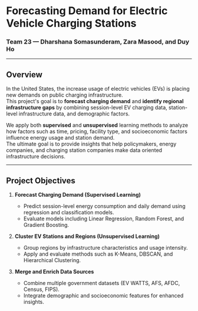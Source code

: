 # Forecasting Demand for Electric Vehicle Charging Stations  
### Team 23 — Dharshana Somasunderam, Zara Masood, and Duy Ho  

---

## Overview  
In the United States, the increase usage of electric vehicles (EVs) is placing new demands on public charging infrastructure.  
This project's goal is to **forecast charging demand** and **identify regional infrastructure gaps** by combining session-level EV charging data, station-level infrastructure data, and demographic factors.  

We apply both **supervised** and **unsupervised** learning methods to analyze how factors such as time, pricing, facility type, and socioeconomic factors influence energy usage and station demand.  
The ultimate goal is to provide insights that help policymakers, energy companies, and charging station companies make data oriented infrastructure decisions.

---

## Project Objectives  
1. **Forecast Charging Demand (Supervised Learning)**  
   - Predict session-level energy consumption and daily demand using regression and classification models.  
   - Evaluate models including Linear Regression, Random Forest, and Gradient Boosting.  

2. **Cluster EV Stations and Regions (Unsupervised Learning)**  
   - Group regions by infrastructure characteristics and usage intensity.  
   - Apply and evaluate methods such as K-Means, DBSCAN, and Hierarchical Clustering.  

3. **Merge and Enrich Data Sources**  
   - Combine multiple government datasets (EV WATTS, AFS, AFDC, Census, FIPS).  
   - Integrate demographic and socioeconomic features for enhanced insights.

